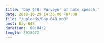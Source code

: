 ```yaml
---
title: 'Day 648: Purveyor of hate speech.'
date: 2018-10-29 14:36:00 -07:00
file: "/uploads/Day-648.mp3"
post: Day 648
duration: '00:04:2'
length: 3618072
---
```



